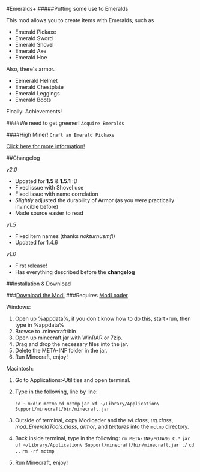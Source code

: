 #Emeralds+
#####Putting some use to Emeralds

This mod allows you to create items with Emeralds, such as

- Emerald Pickaxe
- Emerald Sword
- Emerald Shovel
- Emerald Axe
- Emerald Hoe

Also, there's armor.

- Eemerald Helmet
- Emerald Chestplate
- Emerald Leggings
- Emerald Boots


Finally: Achievements!

####We need to get greener! `Acquire Emeralds`

####High Miner! `Craft an Emerald Pickaxe`


[Click here for more information!](http://www.minecraftforum.net/topic/1616810-146-emeralds-mod-tools-armor-achievements/)




##Changelog

*v2.0*

- Updated for **1.5** & **1.5.1** :D
- Fixed issue with Shovel use 
- Fixed issue with name correlation
- *Slightly* adjusted the durability of Armor (as you were practically invincible before)
- Made source easier to read


*v1.5*

- Fixed item names (thanks *nokturnusmf*!) 
- Updated for 1.4.6


*v1.0*

- First release! 
- Has everything described before the **changelog**


##Installation & Download

###[Download the Mod!](http://www.mediafire.com/download.php?9is8pa8buos2zr5) 
###Requires [ModLoader](http://dl.dropbox.com/u/20629262/Latest/ModLoader.zip)


Windows:

1. Open up %appdata%, if you don't know how to do this, start>run, then type in %appdata%
2. Browse to .minecraft/bin
3. Open up minecraft.jar with WinRAR or 7zip.
4. Drag and drop the necessary files into the jar.
5. Delete the META-INF folder in the jar.
6. Run Minecraft, enjoy!

Macintosh:

1. Go to Applications>Utilities and open terminal.
2. Type in the following, line by line:
	
	`cd ~`
	`mkdir mctmp`
	`cd mctmp`
	`jar xf ~/Library/Application\ Support/minecraft/bin/minecraft.jar `
3. Outside of terminal, copy Modloader and the *wl.class*, *uq.class*, *mod_EmeraldTools.class*, *armor*, and *textures* into the `mctmp` directory.
4. Back inside terminal, type in the following:
	`rm META-INF/MOJANG_C.*`
	`jar uf ~/Library/Application\ Support/minecraft/bin/minecraft.jar ./`
	`cd ..`
	`rm -rf mctmp `
5. Run Minecraft, enjoy!

